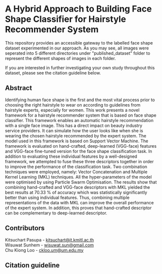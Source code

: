 # A Hybrid Approach to Building Face Shape Classifier for Hairstyle Recommender System
This repository provides an accessible gateway to the labelled face shape dataset experimented in our approach. As you may see, all images were seperated into 5 different directories under "published_dataset" folder to represent the different shapes of images in each folder. <br/>

If you are interested in further investigating your own study throughout this dataset, please see the citation guideline below. 

## Abstract
Identifying human face shape is the first and the most vital process prior to choosing the right hairstyle to wear on according to guidelines from hairstyle experts, especially for women. This work presents a novel framework for a hairstyle recommender system that is based on face shape classifier. This framework enables an automatic hairstyle recommendation with a single face image. This has a direct impact on beauty industry service providers. It can simulate how the user looks like when she is wearing the chosen hairstyle recommended by the expert system. The model used in this framework is based on Support Vector Machine. The framework is evaluated on hand-crafted, deep-learned (VGG-face) features and VGG-face fine-tuned version for the face shape classification task. In addition to evaluating these individual features by a well-designed framework, we attempted to fuse these three descriptors together in order to improve the performance of the classification task. Two combination techniques were employed, namely: Vector Concatenation and Multiple Kernel Learning (MKL) techniques. All the hyper-parameters of the model were optimised by using Particle Swarm Optimisation. The results show that combining hand-crafted and VGG-face descriptors with MKL yielded the best results at 70.33 % of accuracy which was statistically significantly better than using individual features. Thus, combining multiple representations of the data with MKL can improve the overall performance of the expert system. In addition, this proves that hand-crafted descriptor can be complementary to deep-learned descriptor.

## Contributors
Kitsuchart Pasupa - kitsuchart@it.kmitl.ac.th <br/>
Wisuwat Sunhem - wisuwat.sun@gmail.com <br/>
Chu Kiong Loo - ckloo.um@um.edu.my <br/>

## Citation guideline
